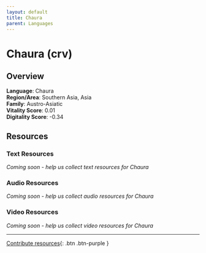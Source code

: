 ```yaml
---
layout: default
title: Chaura
parent: Languages
---
```


# Chaura (crv)

## Overview

**Language**: Chaura  
**Region/Area**: Southern Asia, Asia  
**Family**: Austro-Asiatic  
**Vitality Score**: 0.01  
**Digitality Score**: -0.34  

## Resources

### Text Resources
*Coming soon - help us collect text resources for Chaura*

### Audio Resources
*Coming soon - help us collect audio resources for Chaura*

### Video Resources
*Coming soon - help us collect video resources for Chaura*

---

[Contribute resources](https://fairtrain.github.io/){: .btn .btn-purple }
